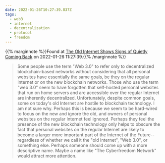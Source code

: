 ```yaml
---
date: 2022-01-26T10:27:39.837Z
tags:
  - web3
  - internet
  - decentralization
  - protocol
  - freedom
---
```

{{% marginnote %}}Found at [The Old Internet Shows Signs of Quietly Coming Back](https://cheapskatesguide.org/articles/old-internet-coming-back.html) on 2022-01-26 11:27:39.{{% /marginnote %}}

> Some people use the term "Web 3.0" to refer only to decentralized blockchain-based networks without considering that all personal websites have essentially the same goals, be they on the regular Internet or on the new blockchain networks. Those who use the term "web 3.0" seem to have forgotten that self-hosted personal websites that run on home servers and are accessible over the regular Internet are inherently decentralized. Unfortunately, despite common goals, some on today's old Internet are hostile to blockchain technology. I am not sure why. Perhaps this is because we seem to be hard-wired to focus on the new and ignore the old, and owners of personal websites on the regular Internet feel ignored. Perhaps they feel the presence of the new blockchain technology only helps to obscure the fact that personal websites on the regular Internet are likely to become a larger more important part of the Internet of the Future--regardless of whether we call it the "old Internet", "Web 3.0", or something else. Perhaps someone should come up with a more descriptive name. Maybe a name like "The Cyberfreedom Network" would attract more attention.

